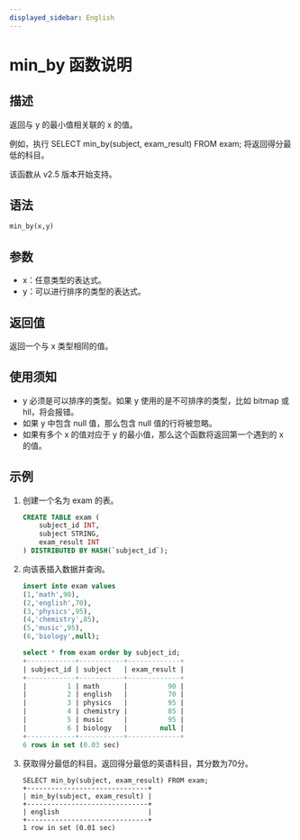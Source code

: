 ```yaml
---
displayed_sidebar: English
---
```


# min_by 函数说明

## 描述

返回与 y 的最小值相关联的 x 的值。

例如，执行 SELECT min_by(subject, exam_result) FROM exam; 将返回得分最低的科目。

该函数从 v2.5 版本开始支持。

## 语法

```Haskell
min_by(x,y)
```

## 参数

- x：任意类型的表达式。
- y：可以进行排序的类型的表达式。

## 返回值

返回一个与 x 类型相同的值。

## 使用须知

- y 必须是可以排序的类型。如果 y 使用的是不可排序的类型，比如 bitmap 或 hll，将会报错。
- 如果 y 中包含 null 值，那么包含 null 值的行将被忽略。
- 如果有多个 x 的值对应于 y 的最小值，那么这个函数将返回第一个遇到的 x 的值。

## 示例

1. 创建一个名为 exam 的表。

   ```SQL
   CREATE TABLE exam (
       subject_id INT,
       subject STRING,
       exam_result INT
   ) DISTRIBUTED BY HASH(`subject_id`);
   ```

2. 向该表插入数据并查询。

   ```SQL
   insert into exam values
   (1,'math',90),
   (2,'english',70),
   (3,'physics',95),
   (4,'chemistry',85),
   (5,'music',95),
   (6,'biology',null);
   
   select * from exam order by subject_id;
   +------------+-----------+-------------+
   | subject_id | subject   | exam_result |
   +------------+-----------+-------------+
   |          1 | math      |          90 |
   |          2 | english   |          70 |
   |          3 | physics   |          95 |
   |          4 | chemistry |          85 |
   |          5 | music     |          95 |
   |          6 | biology   |        null |
   +------------+-----------+-------------+
   6 rows in set (0.03 sec)
   ```

3. 获取得分最低的科目。返回得分最低的英语科目，其分数为70分。

   ```Plain
   SELECT min_by(subject, exam_result) FROM exam;
   +------------------------------+
   | min_by(subject, exam_result) |
   +------------------------------+
   | english                      |
   +------------------------------+
   1 row in set (0.01 sec)
   ```
